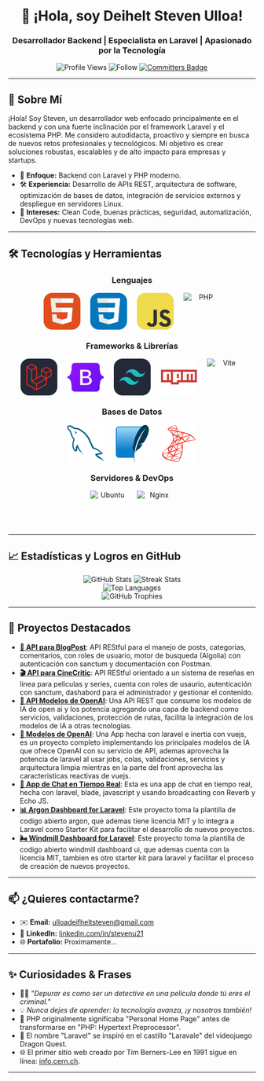 <h1 align="center">👋 ¡Hola, soy Deihelt Steven Ulloa!</h1>
<h3 align="center">Desarrollador Backend | Especialista en Laravel | Apasionado por la Tecnología</h3>

<p align="center">
  <img src="https://komarev.com/ghpvc/?username=stevenu21&label=Profile%20Views&color=0e75b6&style=flat" alt="Profile Views" />
  <img src="https://img.shields.io/github/followers/stevenu21?label=Follow&style=social" alt="Follow" />
  <a href="https://user-badge.committers.top/nicaragua_private/StevenU21" target="_blank">
    <img src="https://user-badge.committers.top/nicaragua_private/StevenU21.svg" alt="Committers Badge" />
  </a>
</p>

---

## 🌟 Sobre Mí

¡Hola! Soy Steven, un desarrollador web enfocado principalmente en el backend y con una fuerte inclinación por el framework Laravel y el ecosistema PHP. Me considero autodidacta, proactivo y siempre en busca de nuevos retos profesionales y tecnológicos. Mi objetivo es crear soluciones robustas, escalables y de alto impacto para empresas y startups.

- 🎯 **Enfoque:** Backend con Laravel y PHP moderno.
- 🛠️ **Experiencia:** Desarrollo de APIs REST, arquitectura de software, optimización de bases de datos, integración de servicios externos y despliegue en servidores Linux.
- 🚀 **Intereses:** Clean Code, buenas prácticas, seguridad, automatización, DevOps y nuevas tecnologías web.
---

## 🛠️ Tecnologías y Herramientas

<div align="center">

### Lenguajes
<div style="display: flex; flex-wrap: wrap; justify-content: center; gap: 20px;">
  <img src="https://raw.githubusercontent.com/tandpfun/skill-icons/59059d9d1a2c092696dc66e00931cc1181a4ce1f/icons/HTML.svg" alt="HTML" width="75" height="75"/>
  <img src="https://raw.githubusercontent.com/tandpfun/skill-icons/59059d9d1a2c092696dc66e00931cc1181a4ce1f/icons/CSS.svg" alt="CSS" width="75" height="75"/>
  <img src="https://raw.githubusercontent.com/tandpfun/skill-icons/59059d9d1a2c092696dc66e00931cc1181a4ce1f/icons/JavaScript.svg" alt="JavaScript" width="75" height="75"/>
  <img src="https://upload.wikimedia.org/wikipedia/commons/2/27/PHP-logo.svg" alt="PHP" width="75" height="75"/>
</div>

### Frameworks & Librerías
<div style="display: flex; flex-wrap: wrap; justify-content: center; gap: 20px;">
  <img src="https://raw.githubusercontent.com/tandpfun/skill-icons/59059d9d1a2c092696dc66e00931cc1181a4ce1f/icons/Laravel-Dark.svg" alt="Laravel" width="75" height="75"/>
  <img src="https://raw.githubusercontent.com/devicons/devicon/master/icons/bootstrap/bootstrap-original.svg" alt="Bootstrap" width="75" height="75"/>
  <img src="https://raw.githubusercontent.com/tandpfun/skill-icons/main/icons/TailwindCSS-Dark.svg" alt="Tailwind CSS" width="75" height="75"/>
  <img src="https://raw.githubusercontent.com/devicons/devicon/master/icons/npm/npm-original-wordmark.svg" alt="NPM" width="75" height="75"/>
  <img src="https://vitejs.dev/logo.svg" alt="Vite" width="75" height="75"/>
</div>

### Bases de Datos
<div style="display: flex; flex-wrap: wrap; justify-content: center; gap: 20px;">
  <img src="https://raw.githubusercontent.com/devicons/devicon/master/icons/mysql/mysql-original.svg" alt="MySQL" width="75" height="75"/>
  <img src="https://raw.githubusercontent.com/devicons/devicon/master/icons/sqlite/sqlite-original.svg" alt="SQLite" width="75" height="75"/>
  <img src="https://raw.githubusercontent.com/devicons/devicon/master/icons/microsoftsqlserver/microsoftsqlserver-plain.svg" alt="SQL Server" width="75" height="75"/>
</div>

### Servidores & DevOps
<div style="display: flex; flex-wrap: wrap; justify-content: center; gap: 20px;">
  <img src="https://assets.ubuntu.com/v1/29985a98-ubuntu-logo32.png" alt="Ubuntu" width="75" height="75"/>
  <img src="https://upload.wikimedia.org/wikipedia/commons/c/c5/Nginx_logo.svg" alt="Nginx" width="75" height="75"/>
 <!-- <img src="https://raw.githubusercontent.com/devicons/devicon/master/icons/docker/docker-original.svg" alt="Docker" width="75" height="75"/> -->
</div>

</div>

---

## 📈 Estadísticas y Logros en GitHub

<div align="center">
  <img src="https://github-readme-stats.vercel.app/api?username=StevenU21&show_icons=true&theme=radical&hide_border=true&include_all_commits=true&count_private=true&card_width=500" alt="GitHub Stats"/>
  <img src="https://github-readme-streak-stats.herokuapp.com/?user=stevenu21&theme=radical&hide_border=true" alt="Streak Stats" />
  <br/>
  <img src="https://github-readme-stats.vercel.app/api/top-langs?username=stevenu21&layout=compact&theme=radical&hide_border=true" alt="Top Languages" />
  <br/>
  <img src="https://github-profile-trophy.vercel.app/?username=StevenU21&theme=radical&no-frame=true&column=4" alt="GitHub Trophies" />
</div>

---

## 🚀 Proyectos Destacados

- [**📰 API para BlogPost**](https://github.com/StevenU21/blog_post-api-backend): API REStful para el manejo de posts, categorias, comentarios, con roles de usuario, motor de busqueda (Algolia) con autenticación con sanctum y documentación con Postman.
- [**🎬 API para CineCritic**](https://github.com/StevenU21/cine-critic-api): API REStful orientado a un sistema de reseñas en linea para peliculas y series, cuenta con roles de usaurio, autenticación con sanctum, dashabord para el administrador y gestionar el contenido.
- [**🔌 API Modelos de OpenAI**](https://github.com/StevenU21/openAI-models-api): Una API REST que consume los modelos de IA de open ai y los potencia agregando una capa de backend como servicios, validaciones, protección de rutas, facilita la integración de los modelos de IA a otras tecnologias.
- [**🤖 Modelos de OpenAI**](https://github.com/StevenU21/laravel-inertia-vue-ai-models): Una App hecha con laravel e inertia con vuejs, es un proyecto completo implementando los principales modelos de IA que ofrece OpenAI con su servicio de API, ademas aprovecha la potencia de laravel al usar jobs, colas, validaciones, servicios y arquitectura limpia mientras en la parte del front aprovecha las caracteristicas reactivas de vuejs.
- [**💬 App de Chat en Tiempo Real**](https://github.com/StevenU21/laravel-reverb-chat): Esta es una app de chat en tiempo real, hecha con laravel, blade, javascript y usando broadcasting con Reverb y Echo JS.
- [**📊 Argon Dashboard for Laravel**](https://github.com/StevenU21/argon-laravel): Este proyecto toma la plantilla de codigo abierto argon, que ademas tiene licencia MIT y lo integra a Laravel como Starter Kit para facilitar el desarrollo de nuevos proyectos.
- [**🌬️ Windmill Dashboard for Laravel**](https://github.com/StevenU21/windmill-laravel): Este proyecto toma la plantilla de codigo abierto windmill dashboard ui, que ademas cuenta con la licencia MIT, tambien es otro starter kit para laravel y facilitar el proceso de creación de nuevos proyectos.

---

## 📫 ¿Quieres contactarme?

- ✉️ **Email:** ulloadeifheltsteven@gmail.com
- 💼 **LinkedIn:** [linkedin.com/in/stevenu21](https://www.linkedin.com/in/deifhelt-ulloa-12b56323a/)
- 🌐 **Portafolio:** Proximamente...

---

## ✨ Curiosidades & Frases

- 🕵️‍♂️ *"Depurar es como ser un detective en una película donde tú eres el criminal."*
- 💡 *Nunca dejes de aprender: la tecnología avanza, ¡y nosotros también!*
- 🐘 PHP originalmente significaba "Personal Home Page" antes de transformarse en "PHP: Hypertext Preprocessor".
- 🚀 El nombre "Laravel" se inspiró en el castillo "Laravale" del videojuego Dragon Quest.
- 🌐 El primer sitio web creado por Tim Berners-Lee en 1991 sigue en línea: [info.cern.ch](http://info.cern.ch).

---
